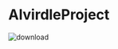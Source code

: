 # AlvirdleProject
![download](https://user-images.githubusercontent.com/90695825/170258016-c9eeea3b-cd34-4634-b73a-df085efaa98c.jpg)
